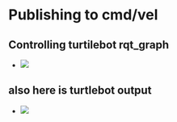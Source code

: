 # Publishing to cmd/vel
## Controlling turtilebot rqt_graph

- <img src="https://github.com/AlaaElnagar/Self-Driving-Car-track-tasks/blob/main/ROS2_Tasks/bounous2Twist/time1.1.png" />

## also here is turtlebot output 

- <img src="https://raw.githubusercontent.com/AlaaElnagar/Self-Driving-Car-track-tasks/main/ROS2_Tasks/bounous2Twist/time.png?token=AILLQHDKAPAGGOJDOMKVSQLASG6HY" />
